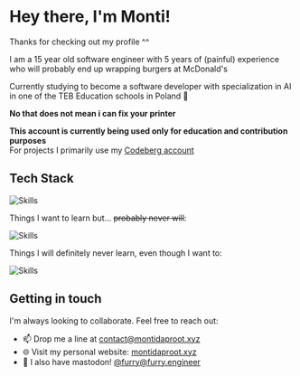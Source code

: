 # Hey there, I'm Monti!

Thanks for checking out my profile ^^

I am a 15 year old software engineer with 5 years of (painful) experience who will probably end up wrapping burgers at McDonald's

Currently studying to become a software developer with specialization in AI in one of the TEB Education schools in Poland :eyes:

**No that does not mean i can fix your printer**

**This account is currently being used only for education and contribution purposes**<br/>
For projects I primarily use my [Codeberg account](https://codeberg.org/furry)

## Tech Stack

![Skills](https://skillicons.dev/icons?i=go,js,nodejs,bun,deno,svelte,vue,neovim,linux&perline=9)

Things I want to learn but... ~~probably never will~~:

![Skills](https://skillicons.dev/icons?i=rust,kotlin,java,kubernetes,graphql,elysia,astro,tauri)

Things I will definitely never learn, even though I want to:

![Skills](https://skillicons.dev/icons?i=nim,zig,v)

## Getting in touch

I'm always looking to collaborate. Feel free to reach out:

- 📫 Drop me a line at [contact@montidaproot.xyz](mailto:contact@montidaproot.xyz)
- 🌐 Visit my personal website: [montidaproot.xyz](https://montidaproot.xyz)
- 🐘 I also have mastodon! <a rel="me" href="https://furry.engineer/@furry">@furry@furry.engineer</a>
